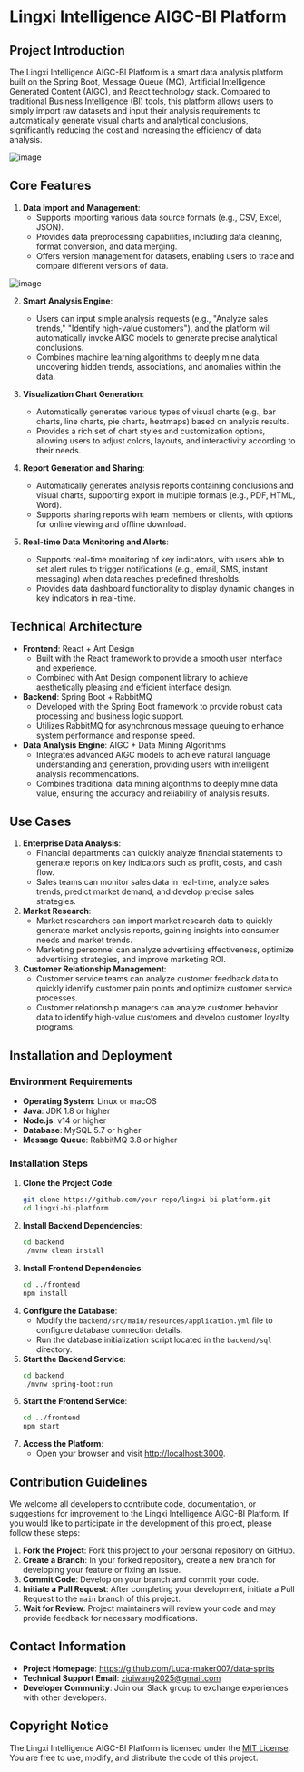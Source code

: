 # Lingxi Intelligence AIGC-BI Platform

## Project Introduction
The Lingxi Intelligence AIGC-BI Platform is a smart data analysis platform built on the Spring Boot, Message Queue (MQ), Artificial Intelligence Generated Content (AIGC), and React technology stack. Compared to traditional Business Intelligence (BI) tools, this platform allows users to simply import raw datasets and input their analysis requirements to automatically generate visual charts and analytical conclusions, significantly reducing the cost and increasing the efficiency of data analysis.

![image](https://github.com/user-attachments/assets/8b649e01-824a-42b9-a83d-81b1d87d116a)


## Core Features
1. **Data Import and Management**:
   - Supports importing various data source formats (e.g., CSV, Excel, JSON).
   - Provides data preprocessing capabilities, including data cleaning, format conversion, and data merging.
   - Offers version management for datasets, enabling users to trace and compare different versions of data.

![image](https://github.com/user-attachments/assets/ef559f65-281a-4b45-ae39-20402b59354f)

2. **Smart Analysis Engine**:
   - Users can input simple analysis requests (e.g., "Analyze sales trends," "Identify high-value customers"), and the platform will automatically invoke AIGC models to generate precise analytical conclusions.
   - Combines machine learning algorithms to deeply mine data, uncovering hidden trends, associations, and anomalies within the data.

3. **Visualization Chart Generation**:
   - Automatically generates various types of visual charts (e.g., bar charts, line charts, pie charts, heatmaps) based on analysis results.
   - Provides a rich set of chart styles and customization options, allowing users to adjust colors, layouts, and interactivity according to their needs.

4. **Report Generation and Sharing**:
   - Automatically generates analysis reports containing conclusions and visual charts, supporting export in multiple formats (e.g., PDF, HTML, Word).
   - Supports sharing reports with team members or clients, with options for online viewing and offline download.

5. **Real-time Data Monitoring and Alerts**:
   - Supports real-time monitoring of key indicators, with users able to set alert rules to trigger notifications (e.g., email, SMS, instant messaging) when data reaches predefined thresholds.
   - Provides data dashboard functionality to display dynamic changes in key indicators in real-time.

## Technical Architecture
- **Frontend**: React + Ant Design
  - Built with the React framework to provide a smooth user interface and experience.
  - Combined with Ant Design component library to achieve aesthetically pleasing and efficient interface design.
- **Backend**: Spring Boot + RabbitMQ
  - Developed with the Spring Boot framework to provide robust data processing and business logic support.
  - Utilizes RabbitMQ for asynchronous message queuing to enhance system performance and response speed.
- **Data Analysis Engine**: AIGC + Data Mining Algorithms
  - Integrates advanced AIGC models to achieve natural language understanding and generation, providing users with intelligent analysis recommendations.
  - Combines traditional data mining algorithms to deeply mine data value, ensuring the accuracy and reliability of analysis results.

## Use Cases
1. **Enterprise Data Analysis**:
   - Financial departments can quickly analyze financial statements to generate reports on key indicators such as profit, costs, and cash flow.
   - Sales teams can monitor sales data in real-time, analyze sales trends, predict market demand, and develop precise sales strategies.
2. **Market Research**:
   - Market researchers can import market research data to quickly generate market analysis reports, gaining insights into consumer needs and market trends.
   - Marketing personnel can analyze advertising effectiveness, optimize advertising strategies, and improve marketing ROI.
3. **Customer Relationship Management**:
   - Customer service teams can analyze customer feedback data to quickly identify customer pain points and optimize customer service processes.
   - Customer relationship managers can analyze customer behavior data to identify high-value customers and develop customer loyalty programs.

## Installation and Deployment
### Environment Requirements
- **Operating System**: Linux or macOS
- **Java**: JDK 1.8 or higher
- **Node.js**: v14 or higher
- **Database**: MySQL 5.7 or higher
- **Message Queue**: RabbitMQ 3.8 or higher

### Installation Steps
1. **Clone the Project Code**:
   ```bash
   git clone https://github.com/your-repo/lingxi-bi-platform.git
   cd lingxi-bi-platform
   ```
2. **Install Backend Dependencies**:
   ```bash
   cd backend
   ./mvnw clean install
   ```
3. **Install Frontend Dependencies**:
   ```bash
   cd ../frontend
   npm install
   ```
4. **Configure the Database**:
   - Modify the `backend/src/main/resources/application.yml` file to configure database connection details.
   - Run the database initialization script located in the `backend/sql` directory.
5. **Start the Backend Service**:
   ```bash
   cd backend
   ./mvnw spring-boot:run
   ```
6. **Start the Frontend Service**:
   ```bash
   cd ../frontend
   npm start
   ```
7. **Access the Platform**:
   - Open your browser and visit [http://localhost:3000](http://localhost:3000).

## Contribution Guidelines
We welcome all developers to contribute code, documentation, or suggestions for improvement to the Lingxi Intelligence AIGC-BI Platform. If you would like to participate in the development of this project, please follow these steps:
1. **Fork the Project**: Fork this project to your personal repository on GitHub.
2. **Create a Branch**: In your forked repository, create a new branch for developing your feature or fixing an issue.
3. **Commit Code**: Develop on your branch and commit your code.
4. **Initiate a Pull Request**: After completing your development, initiate a Pull Request to the `main` branch of this project.
5. **Wait for Review**: Project maintainers will review your code and may provide feedback for necessary modifications.

## Contact Information
- **Project Homepage**: https://github.com/Luca-maker007/data-sprits
- **Technical Support Email**: ziqiwang2025@gmail.com
- **Developer Community**: Join our Slack group to exchange experiences with other developers.

## Copyright Notice
The Lingxi Intelligence AIGC-BI Platform is licensed under the [MIT License](https://opensource.org/licenses/MIT). You are free to use, modify, and distribute the code of this project.
